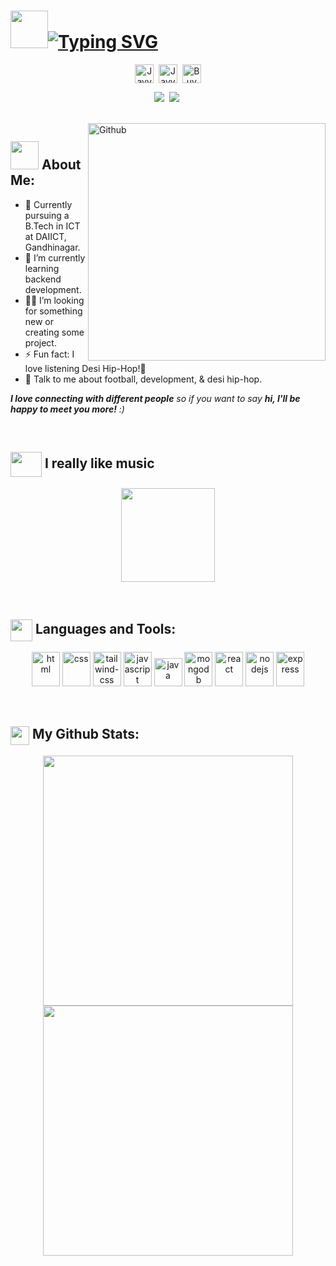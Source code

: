 # <img src="https://tenor.com/view/hi-waving-gif-1741854082467593958.gif" width="60">[![Typing SVG](https://readme-typing-svg.demolab.com?font=Press+Start+2P&size=25&pause=1000&color=209652&background=FF8DEA00&center=true&vCenter=true&random=false&width=660&height=50&lines=Hello%2C+I'm+Jayveer+Rathwa)](https://git.io/typing-svg)

<p align="center">
<a href="https://linkedin.com/in/JayveerRathwa" target="blank"><img align="center" src="https://img.icons8.com/fluency/48/linkedin.png" alt="JayveerRathwa" height="30" width="30" /></a>&nbsp;
<a href="http://discord.com/users/.jr_9" target="blank"><img align="center" src="https://img.icons8.com/dusk/64/discord.png" alt="JayveerRathwa" height="30" width="30" /></a>&nbsp;
<a href="mailto:jay148635@gmail.com"><img align="center" alt="Buy me a Coffee" width="30px" src="https://img.icons8.com/plasticine/100/gmail.png" /></a>
</p>

<p align=center>
<a href="https://github.com/Terabyte17"><img src="https://badges.pufler.dev/visits/jayveerrathwa/jayveerrathwa?style=flat-square&color=black&logo=github"></a>&nbsp;
<a href="https://github.com/Terabyte17?tab=repositories"><img src="https://badges.pufler.dev/repos/jayveerrathwa?style=flat-square&color=black&logo=github"></a>&nbsp;
</p>

<br>

<img width="380" align="right" alt="Github" src="https://tenor.com/view/seedhemaut-calm-encore-tbsm-namastute-gif-27229054.gif" /> 

## <img src="https://github.com/TheDudeThatCode/TheDudeThatCode/blob/master/Assets/Developer.gif" width="45" /> About Me:
- 🏦 Currently pursuing a B.Tech in ICT at DAIICT, Gandhinagar.
- 🌱 I’m currently learning backend development.
- 👨‍💻 I’m looking for something new or creating some project.
- ⚡ Fun fact: I love listening Desi Hip-Hop!🎤
- 💬 Talk to me about football, development, & desi hip-hop.

 <em><b>I love connecting with different people</b> so if you want to say <b>hi, I'll be happy to meet you more!</b> :)</em>
 
<br>

## <img src="https://tenor.com/view/hyper-x-hyper-x-family-juju-smith-schuster-team-juju-console-gamer-gif-17731853.gif" align="center" width='50' height='40'/> I really like music
<p align="center">
<a href="https://spotify-github-profile.vercel.app/api/view?uid=31coydyk2vl5ax2cm4nwp7wcjmmi&redirect=true">
<img src="https://spotify-github-profile.vercel.app/api/view?uid=31coydyk2vl5ax2cm4nwp7wcjmmi&cover_image=true&theme=novatorem&show_offline=false&background_color=121212&interchange=false&bar_color=53b14f&bar_color_cover=false" height="150"/>
</a>
</p>

<br>

## <img src = "https://media1.giphy.com/media/JZ40cnfnN11KycrvMF/giphy.gif?cid=ecf05e47a0n3gi1bfqntqmob8g9aid1oyj2wr3ds3mg700bl&rid=giphy.gif" align="center" width = '35'/> Languages and Tools:
<p align="center">
    <img src="https://www.vectorlogo.zone/logos/w3_html5/w3_html5-icon.svg" alt="html" width="45" height="55"/>
    <img src="https://www.vectorlogo.zone/logos/w3_css/w3_css-icon.svg" alt="css" width="45" height="55"/>
    <img src="https://www.vectorlogo.zone/logos/tailwindcss/tailwindcss-icon.svg" alt="tailwind-css" width="45" height="55"/>
    <img src="https://www.vectorlogo.zone/logos/javascript/javascript-icon.svg" alt="javascript" width="45" height="55"/>
    <img src="https://www.vectorlogo.zone/logos/java/java-icon.svg" alt="java" width="45" height="45"/> 
    <img src="https://www.vectorlogo.zone/logos/mongodb/mongodb-icon.svg" alt="mongodb" width="45" height="55"/>
    <img src="https://www.vectorlogo.zone/logos/reactjs/reactjs-icon.svg" alt="react" width="45" height="55"/>
    <img src="https://www.vectorlogo.zone/logos/nodejs/nodejs-icon.svg" alt="nodejs" width="45" height="55"/>
    <img src="https://www.vectorlogo.zone/logos/expressjs/expressjs-icon.svg" alt="express" width="45" height="55"/>
</p>

<br>

## <img src='https://media1.giphy.com/media/du3J3cXyzhj75IOgvA/giphy.gif?cid=ecf05e47x2g034i9pzwtzzsd3xgg2w9nr94t4tflbbgo3008&rid=giphy.gif' align="top" width='30' /> My Github Stats:
<p align="center">
  <img src="https://github-readme-stats.vercel.app/api?username=jayveerrathwa&show_icons=true&title_color=ffc857&icon_color=8ac926&text_color=daf7dc&bg_color=151515&hide=issues&count_private=true&include_all_commits=true" width="400">
  <img src="https://github-readme-streak-stats.herokuapp.com/?user=jayveerrathwa&theme=dark" width="400">
</p>
